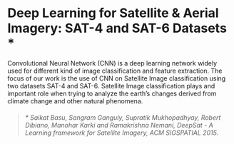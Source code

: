 # Deep Learning for Satellite & Aerial Imagery: SAT-4 and SAT-6 Datasets *

 Convolutional Neural Network (CNN) is a deep learning network widely used for different kind of image classification and feature extraction. The focus of our work is the use of CNN on Satellite Image classification using two datasets SAT-4 and SAT-6. 
 Satellite Image classification plays and important role when trying to analyze the earth’s changes derived from climate change and other natural phenomena.


> ######  * Saikat Basu, Sangram Ganguly, Supratik Mukhopadhyay, Robert Dibiano, Manohar Karki and Ramakrishna Nemani, DeepSat - A Learning framework for Satellite Imagery, ACM SIGSPATIAL 2015.
